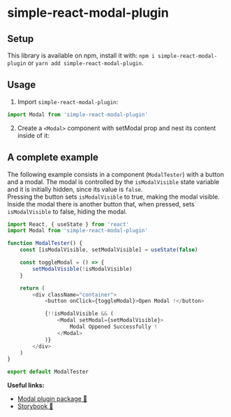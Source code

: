 # simple-react-modal-plugin

## Setup

This library is available on npm, install it with: `npm i simple-react-modal-plugin` or `yarn add simple-react-modal-plugin`.

## Usage

1.  Import `simple-react-modal-plugin`:

```javascript
import Modal from 'simple-react-modal-plugin'
```

2.  Create a `<Modal>` component with setModal prop and nest its content inside of it:

## A complete example

The following example consists in a component (`ModalTester`) with a button and a modal.
The modal is controlled by the `isModalVisible` state variable and it is initially hidden, since its value is `false`.  
Pressing the button sets `isModalVisible` to true, making the modal visible.  
Inside the modal there is another button that, when pressed, sets `isModalVisible` to false, hiding the modal.

```javascript
import React, { useState } from 'react'
import Modal from 'simple-react-modal-plugin'

function ModalTester() {
	const [isModalVisible, setModalVisible] = useState(false)

	const toggleModal = () => {
		setModalVisible(!isModalVisible)
	}

	return (
		<div className="container">
			<button onClick={toggleModal}>Open Modal !</button>

			{!!isModalVisible && (
				<Modal setModal={setModalVisible}>
					Modal Oppened Successfully !
				</Modal>
			)}
		</div>
	)
}

export default ModalTester
```

**Useful links:**

-   [Modal plugin package 📖](https://www.npmjs.com/package/simple-react-modal-plugin)
-   [Storybook 📖](https://jyjystudio.github.io/npm-modal-package/?path=/story/library-modal--getting-started)
